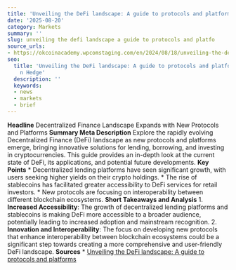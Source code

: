 ```yaml
---
title: 'Unveiling the DeFi landscape: A guide to protocols and platforms'
date: '2025-08-20'
category: Markets
summary: ''
slug: unveiling the defi landscape a guide to protocols and platfo
source_urls:
- https://okcoinacademy.wpcomstaging.com/en/2024/08/18/unveiling-the-defi-landscape
seo:
  title: 'Unveiling the DeFi landscape: A guide to protocols and platforms | Hash
    n Hedge'
  description: ''
  keywords:
  - news
  - markets
  - brief
---
```


**Headline** Decentralized Finance Landscape Expands with New Protocols and Platforms  **Summary Meta Description** Explore the rapidly evolving Decentralized Finance (DeFi) landscape as new protocols and platforms emerge, bringing innovative solutions for lending, borrowing, and investing in cryptocurrencies. This guide provides an in-depth look at the current state of DeFi, its applications, and potential future developments.  **Key Points**  * Decentralized lending platforms have seen significant growth, with users seeking higher yields on their crypto holdings. * The rise of stablecoins has facilitated greater accessibility to DeFi services for retail investors. * New protocols are focusing on interoperability between different blockchain ecosystems.  **Short Takeaways and Analysis**  1. **Increased Accessibility**: The growth of decentralized lending platforms and stablecoins is making DeFi more accessible to a broader audience, potentially leading to increased adoption and mainstream recognition. 2. **Innovation and Interoperability**: The focus on developing new protocols that enhance interoperability between blockchain ecosystems could be a significant step towards creating a more comprehensive and user-friendly DeFi landscape.  **Sources** * [Unveiling the DeFi landscape: A guide to protocols and platforms](https://okcoinacademy.wpcomstaging.com/en/2024/08/18/unveiling-the-defi-landscape) 
